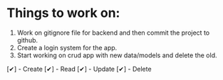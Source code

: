 # Things to work on:

1. Work on gitignore file for backend and then commit the project to github.
2. Create a login system for the app.
3. Start working on crud app with new data/models and delete the old.

[✔] - Create
[✔] - Read
[✔] - Update
[✔] - Delete
